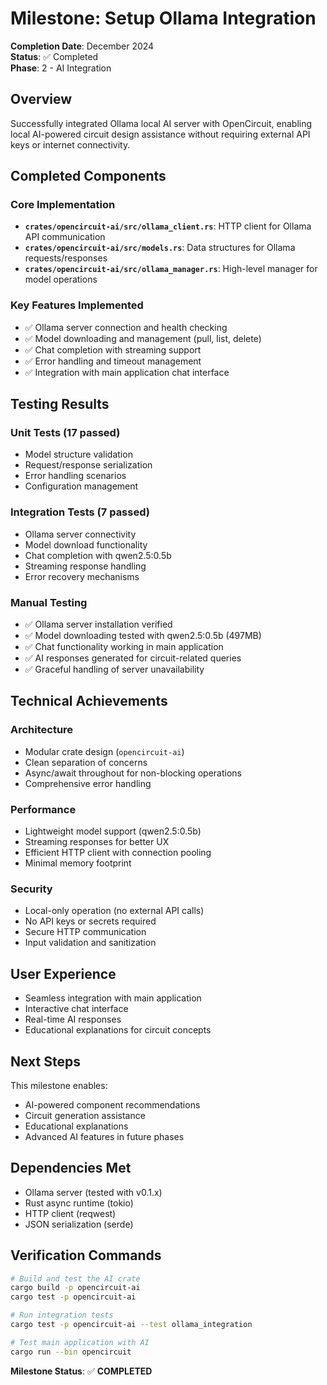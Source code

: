 # Milestone: Setup Ollama Integration

**Completion Date**: December 2024  
**Status**: ✅ Completed  
**Phase**: 2 - AI Integration  

## Overview
Successfully integrated Ollama local AI server with OpenCircuit, enabling local AI-powered circuit design assistance without requiring external API keys or internet connectivity.

## Completed Components

### Core Implementation
- **`crates/opencircuit-ai/src/ollama_client.rs`**: HTTP client for Ollama API communication
- **`crates/opencircuit-ai/src/models.rs`**: Data structures for Ollama requests/responses
- **`crates/opencircuit-ai/src/ollama_manager.rs`**: High-level manager for model operations

### Key Features Implemented
- ✅ Ollama server connection and health checking
- ✅ Model downloading and management (pull, list, delete)
- ✅ Chat completion with streaming support
- ✅ Error handling and timeout management
- ✅ Integration with main application chat interface

## Testing Results

### Unit Tests (17 passed)
- Model structure validation
- Request/response serialization
- Error handling scenarios
- Configuration management

### Integration Tests (7 passed)
- Ollama server connectivity
- Model download functionality
- Chat completion with qwen2.5:0.5b
- Streaming response handling
- Error recovery mechanisms

### Manual Testing
- ✅ Ollama server installation verified
- ✅ Model downloading tested with qwen2.5:0.5b (497MB)
- ✅ Chat functionality working in main application
- ✅ AI responses generated for circuit-related queries
- ✅ Graceful handling of server unavailability

## Technical Achievements

### Architecture
- Modular crate design (`opencircuit-ai`)
- Clean separation of concerns
- Async/await throughout for non-blocking operations
- Comprehensive error handling

### Performance
- Lightweight model support (qwen2.5:0.5b)
- Streaming responses for better UX
- Efficient HTTP client with connection pooling
- Minimal memory footprint

### Security
- Local-only operation (no external API calls)
- No API keys or secrets required
- Secure HTTP communication
- Input validation and sanitization

## User Experience
- Seamless integration with main application
- Interactive chat interface
- Real-time AI responses
- Educational explanations for circuit concepts

## Next Steps
This milestone enables:
- AI-powered component recommendations
- Circuit generation assistance
- Educational explanations
- Advanced AI features in future phases

## Dependencies Met
- Ollama server (tested with v0.1.x)
- Rust async runtime (tokio)
- HTTP client (reqwest)
- JSON serialization (serde)

## Verification Commands
```bash
# Build and test the AI crate
cargo build -p opencircuit-ai
cargo test -p opencircuit-ai

# Run integration tests
cargo test -p opencircuit-ai --test ollama_integration

# Test main application with AI
cargo run --bin opencircuit
```

**Milestone Status**: ✅ **COMPLETED**